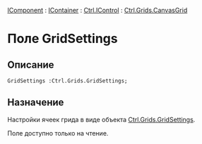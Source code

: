 ﻿---
Link: Com.Ctrl.Grids.CanvasGrid.@GridSettings
---

[IComponent](topic:Com.Custom.ComClasses.IComponent.Default) :
[IContainer](topic:Com.Custom.ComClasses.IContainer.Default) :
[Ctrl.IControl](topic:Com.Custom.ComClasses.Ctrl.IControl.Default) :
[Ctrl.Grids.CanvasGrid](Default)

# Поле GridSettings

## Описание

    GridSettings :Ctrl.Grids.GridSettings;

## Назначение

Настройки ячеек грида в виде объекта [Ctrl.Grids.GridSettings](topic:Com.Custom.ComClasses.Ctrl.Grids.GridSettings.Default).

Поле доступно только на чтение.